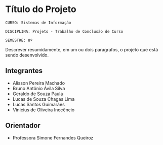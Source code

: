 # Título do Projeto

`CURSO: Sistemas de Informação`

`DISCIPLINA: Projeto - Trabalho de Conclusão de Curso`

`SEMESTRE: 8º`

Descrever resumidamente, em um ou dois parágrafos, o projeto que está sendo desenvolvido.

## Integrantes

* Alisson Pereira Machado
* Bruno Antônio Ávila Silva
* Geraldo de Souza Paula
* Lucas de Souza Chagas Lima
* Lucas Santos Guimarães
* Vinicius de Oliveira Inocêncio



## Orientador

* Professora Simone Fernandes Queiroz

